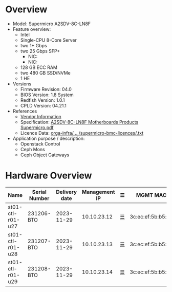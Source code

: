 
# Overview

* Model: Supermicro A2SDV-8C-LN8F
* Feature overview:
  * Intel
  * Single-CPU 8-Core Server
  * two 1+ Gbps 
  * two 25 Gbps SFP+
    * NIC: 
    * NIC: 
  * 128 GB ECC RAM
  * two 480 GB SSD/NVMe
  * 1 HE
* Versions
  * Firmware Revision: 04.0
  * BIOS Version: 1.8	System
  * Redfish Version: 1.0.1
  * CPLD Version: 04.21.1
* References
  * [Vendor Information](https://www.supermicro.com/de/products/motherboard/a2sdv-8c-ln8f)
  * Specification: [A2SDV-8C-LN8F Motherboards Products Supermicro.pdf](https://github.com/SCS-Private/orga-infra/blob/main/scs-system-landscape/spec_sheets/servers//A2SDV-8C-LN8F_Motherboards_Products_Supermicro.pdf)
  * Licence Data: [orga-infra/ .. /supermicro-bmc-licences/<mac-adress>.txt](https://github.com/SCS-Private/orga-infra/tree/main/scs-system-landscape/supermicro-bmc-licences/)
* Application purpose / description:
  * Openstack Control
  * Ceph Mons
  * Ceph Object Gateways

# Hardware Overview


| Name             | Serial Number | Delivery date | Management IP  | ☰                        | MGMT MAC          | Comments                        |
|------------------|---------------|---------------|----------------|--------------------------|-------------------|---------------------------------|
| st01-ctl-r01-u27 | 231206-BTO    | 2023-11-29    | 10.10.23.12    | [☰](https://10.10.23.12) | 3c:ec:ef:5b:b5:b9 |                                 |
| st01-ctl-r01-u28 | 231207-BTO    | 2023-11-29    | 10.10.23.13    | [☰](https://10.10.23.13) | 3c:ec:ef:5b:b5:bf |                                 |
| st01-ctl-r01-u29 | 231208-BTO    | 2023-11-29    | 10.10.23.14    | [☰](https://10.10.23.14) | 3c:ec:ef:5b:b5:bb |                                 |

